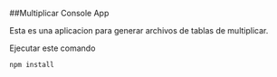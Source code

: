 ##Multiplicar Console App

Esta es una aplicacion para generar archivos de tablas de multiplicar.

Ejecutar este comando
``````````````````````````
npm install
``````````````````````````